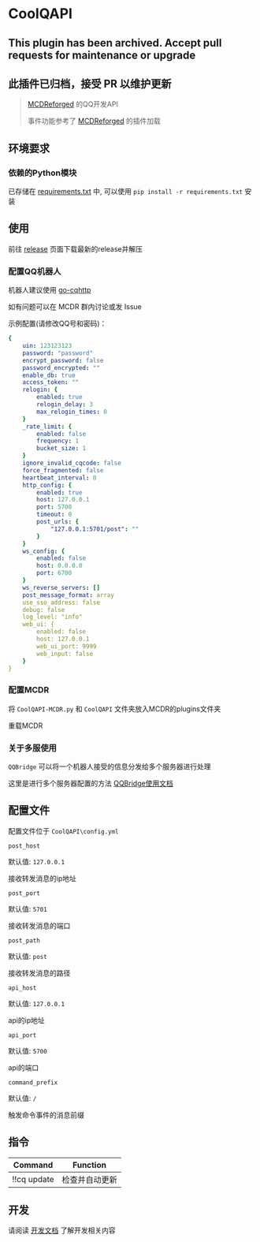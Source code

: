 # CoolQAPI

## This plugin has been archived. Accept pull requests for maintenance or upgrade

## 此插件已归档，接受 PR 以维护更新

> [MCDReforged](https://github.com/Fallen-Breath/MCDReforged) 的QQ开发API
>
> 事件功能参考了 [MCDReforged](https://github.com/Fallen-Breath/MCDReforged) 的插件加载

## 环境要求

### 依赖的Python模块

已存储在 [requirements.txt](requirements.txt) 中, 可以使用 `pip install -r requirements.txt` 安装

## 使用

前往 [release](https://github.com/zhang-anzhi/CoolQAPI/releases) 页面下载最新的release并解压

### 配置QQ机器人

机器人建议使用 [go-cqhttp](https://github.com/Mrs4s/go-cqhttp)

如有问题可以在 MCDR 群内讨论或发 Issue

示例配置(请修改QQ号和密码)：

```yaml
{
    uin: 123123123
    password: "password"
    encrypt_password: false
    password_encrypted: ""
    enable_db: true
    access_token: ""
    relogin: {
        enabled: true
        relogin_delay: 3
        max_relogin_times: 0
    }
    _rate_limit: {
        enabled: false
        frequency: 1
        bucket_size: 1
    }
    ignore_invalid_cqcode: false
    force_fragmented: false
    heartbeat_interval: 0
    http_config: {
        enabled: true
        host: 127.0.0.1
        port: 5700
        timeout: 0
        post_urls: {
            "127.0.0.1:5701/post": ""
        }
    }
    ws_config: {
        enabled: false
        host: 0.0.0.0
        port: 6700
    }
    ws_reverse_servers: []
    post_message_format: array
    use_sso_address: false
    debug: false
    log_level: "info"
    web_ui: {
        enabled: false
        host: 127.0.0.1
        web_ui_port: 9999
        web_input: false
    }
}
```

### 配置MCDR

将 `CoolQAPI-MCDR.py` 和 `CoolQAPI` 文件夹放入MCDR的plugins文件夹

重载MCDR

### 关于多服使用

`QQBridge` 可以将一个机器人接受的信息分发给多个服务器进行处理

这里是进行多个服务器配置的方法 [QQBridge使用文档](docs/QQBridge.md)

## 配置文件

配置文件位于 `CoolQAPI\config.yml`

`post_host`

默认值: `127.0.0.1`

接收转发消息的ip地址

`post_port`

默认值: `5701`

接收转发消息的端口

`post_path`

默认值: `post`

接收转发消息的路径

`api_host`

默认值: `127.0.0.1`

api的ip地址

`api_port`

默认值: `5700`

api的端口

`command_prefix`

默认值: `/`

触发命令事件的消息前缀

## 指令

| Command | Function |
| -| -|
| !!cq update | 检查并自动更新 |

## 开发

请阅读 [开发文档](docs/plugin.md) 了解开发相关内容
